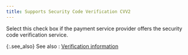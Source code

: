 ```yaml
---
title: Supports Security Code Verification CVV2
---
```



Select this check box if the payment service provider offers the security  code verification service.


{:.see_also}
See also
: [Verification  information](JavaScript:RelatedTopics1.Click())<!--Metadata type="DesignerControl" startspan
<object CLASSID="clsid:ADB880A6-D8FF-11CF-9377-00AA003B7A11"
	ID=RelatedTopics1
	TYPE="application/x-oleobject">
</object>-->

<object classid="clsid:ADB880A6-D8FF-11CF-9377-00AA003B7A11" id="RelatedTopics1" type="application/x-oleobject"> 
 <param name="Command" value="Related Topics">
<param name="Window" value="second">
<param name="Item1" value="Verification information;{{site.sc_chm}}/options/payment-information/credit-card-processing/processor-details/verification_information_processor_profile.html">
</object><!--Metadata type="DesignerControl" endspan-->
